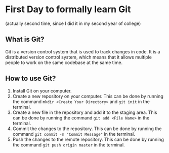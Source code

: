 
# First Day to formally learn Git

(actually second time, since I did it in my second year of college)

## What is Git?

Git is a version control system that is used to track changes in code. It is a distributed version control system, which means that it allows multiple people to work on the same codebase at the same time.

## How to use Git?

1. Install Git on your computer.
2. Create a new repository on your computer. This can be done by running the command `mkdir <Create Your Directory>` and `git init` in the terminal.
3. Create a new file in the repository and add it to the staging area. This can be done by running the command `git add <File Name>` in the terminal.
4. Commit the changes to the repository. This can be done by running the command `git commit -m "Commit Message"` in the terminal.
5. Push the changes to the remote repository. This can be done by running the command `git push origin master` in the terminal.
